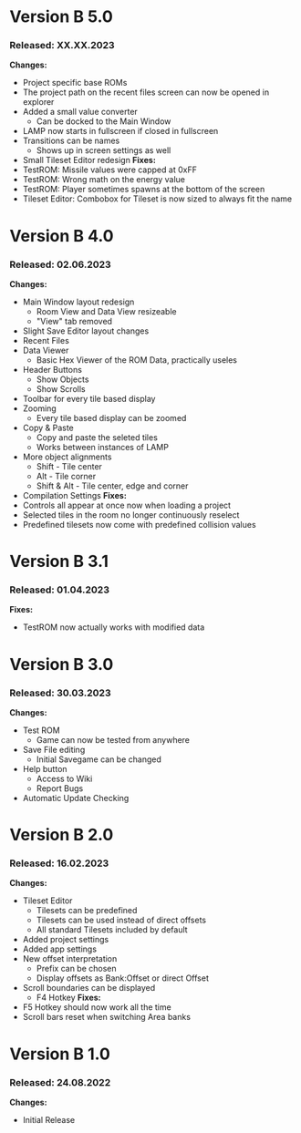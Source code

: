 # Version B 5.0
### Released: XX.XX.2023
**Changes:**
 * Project specific base ROMs
 * The project path on the recent files screen can now be opened in explorer
 * Added a small value converter
   * Can be docked to the Main Window
 * LAMP now starts in fullscreen if closed in fullscreen
 * Transitions can be names
   * Shows up in screen settings as well
 * Small Tileset Editor redesign
**Fixes:** 
 * TestROM: Missile values were capped at 0xFF
 * TestROM: Wrong math on the energy value
 * TestROM: Player sometimes spawns at the bottom of the screen
 * Tileset Editor: Combobox for Tileset is now sized to always fit the name

# Version B 4.0
### Released: 02.06.2023
**Changes:**
 * Main Window layout redesign
   * Room View and Data View resizeable
   * "View" tab removed
 * Slight Save Editor layout changes
 * Recent Files
 * Data Viewer
   * Basic Hex Viewer of the ROM Data, practically useles
 * Header Buttons
   * Show Objects
   * Show Scrolls
 * Toolbar for every tile based display
 * Zooming
   * Every tile based display can be zoomed
 * Copy & Paste
   * Copy and paste the seleted tiles
   * Works between instances of LAMP
 * More object alignments
   * Shift - Tile center
   * Alt - Tile corner
   * Shift & Alt - Tile center, edge and corner
 * Compilation Settings
**Fixes:**
 * Controls all appear at once now when loading a project
 * Selected tiles in the room no longer continuously reselect
 * Predefined tilesets now come with predefined collision values


# Version B 3.1
### Released: 01.04.2023
**Fixes:**
 * TestROM now actually works with modified data


# Version B 3.0
### Released: 30.03.2023
**Changes:**
 * Test ROM
   * Game can now be tested from anywhere
 * Save File editing
   * Initial Savegame can be changed
 * Help button
   * Access to Wiki
   * Report Bugs
 * Automatic Update Checking


# Version B 2.0
### Released: 16.02.2023
**Changes:**
 * Tileset Editor
   * Tilesets can be predefined
   * Tilesets can be used instead of direct offsets
   * All standard Tilesets included by default
 * Added project settings
 * Added app settings
 * New offset interpretation
   * Prefix can be chosen
   * Display offsets as Bank:Offset or direct Offset
 * Scroll boundaries can be displayed
   * F4 Hotkey
**Fixes:**
 * F5 Hotkey should now work all the time
 * Scroll bars reset when switching Area banks


# Version B 1.0
### Released: 24.08.2022
**Changes:**
 * Initial Release